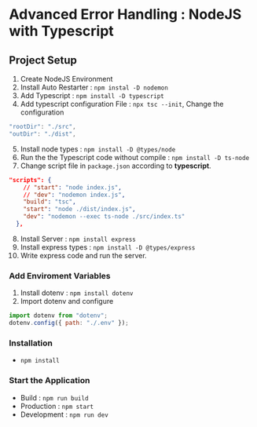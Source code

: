 # Advanced Error Handling : NodeJS with Typescript

## Project Setup

1. Create NodeJS Environment
2. Install Auto Restarter : `npm instal -D nodemon`
3. Add Typescript : `npm install -D typescript`
4. Add typescript configuration File : `npx tsc --init`, Change the configuration

```ts
"rootDir": "./src",
"outDir": "./dist",
```

5. Install node types : `npm install -D @types/node`
6. Run the the Typescript code without compile : `npm install -D ts-node`
7. Change script file in `package.json` according to **typescript**.

```json
"scripts": {
    // "start": "node index.js",
    // "dev": "nodemon index.js",
    "build": "tsc",
    "start": "node ./dist/index.js",
    "dev": "nodemon --exec ts-node ./src/index.ts"
  },
```

8. Install Server : `npm install express`
9. Install express types : `npm install -D @types/express`
10. Write express code and run the server.

### Add Enviroment Variables

1. Install dotenv : `npm install dotenv`
2. Import dotenv and configure

```js
import dotenv from "dotenv";
dotenv.config({ path: "./.env" });
```

### Installation

- `npm install`

### Start the Application

- Build : `npm run build`
- Production : `npm start`
- Development : `npm run dev`
